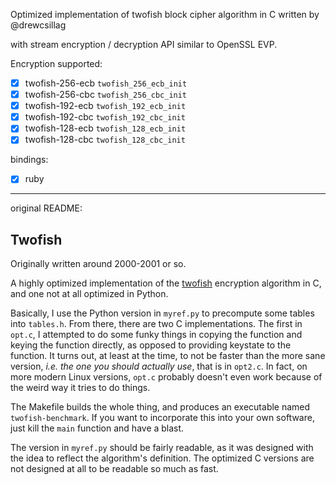 Optimized implementation of twofish block cipher algorithm in C written by @drewcsillag

with stream encryption / decryption API similar to OpenSSL EVP.

Encryption supported:
- [x] twofish-256-ecb `twofish_256_ecb_init`
- [x] twofish-256-cbc `twofish_256_cbc_init`
- [x] twofish-192-ecb `twofish_192_ecb_init`
- [x] twofish-192-cbc `twofish_192_cbc_init`
- [x] twofish-128-ecb `twofish_128_ecb_init`
- [x] twofish-128-cbc `twofish_128_cbc_init`

bindings:
- [x] ruby

-----------

original README:


Twofish
-----------
Originally written around 2000-2001 or so.

A highly optimized implementation of the
[twofish](https://www.schneier.com/twofish.html) encryption algorithm
in C, and one not at all optimized in Python.

Basically, I use the Python version in `myref.py` to precompute some 
tables into `tables.h`.  From there, there are two C implementations.
The first in `opt.c`, I attempted to do some funky things in copying
the function and keying the function directly, as opposed to providing
keystate to the function.  It turns out, at least at the time, to not
be faster than the more sane version, *i.e. the one you should actually use*,
that is in `opt2.c`.  In fact, on more modern Linux versions, `opt.c`
probably doesn't even work because of the weird way it tries to do
things.

The Makefile builds the whole thing, and produces an executable named
`twofish-benchmark`.  If you want to incorporate this into your own
software, just kill the `main` function and have a blast.

The version in `myref.py` should be fairly readable, as it was designed
with the idea to reflect the algorithm's definition.  The optimized C
versions are not designed at all to be readable so much as fast.
